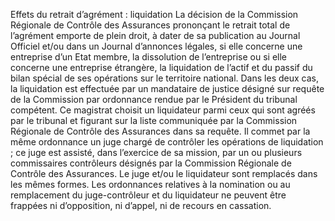 Effets du retrait d’agrément : liquidation
La décision de la Commission Régionale de Contrôle des Assurances prononçant le retrait total de l’agrément emporte de plein droit, à dater de sa publication au Journal Officiel et/ou dans un Journal d’annonces légales, si elle concerne une entreprise d’un Etat membre, la dissolution de l’entreprise ou si elle concerne une entreprise étrangère, la liquidation de l’actif et du passif du bilan spécial de ses opérations sur le territoire national.
Dans les deux cas, la liquidation est effectuée par un mandataire de justice désigné sur requête de la Commission par ordonnance rendue par le Président du tribunal compétent. Ce magistrat choisit un liquidateur parmi ceux qui sont agréés par le tribunal et figurant sur la liste communiquée par la Commission Régionale de Contrôle des Assurances dans sa requête.
Il commet par la même ordonnance un juge chargé de contrôler les opérations de liquidation ; ce juge est assisté, dans l’exercice de sa mission, par un ou plusieurs commissaires contrôleurs désignés par la Commission Régionale de Contrôle des Assurances.
Le juge et/ou le liquidateur sont remplacés dans les mêmes formes.
Les ordonnances relatives à la nomination ou au remplacement du juge-contrôleur et du liquidateur ne peuvent être frappées ni d’opposition, ni d’appel, ni de recours en cassation.